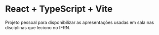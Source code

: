 # React + TypeScript + Vite

Projeto pessoal para disponibilizar as apresentações usadas em sala nas disciplinas que leciono no IFRN.
